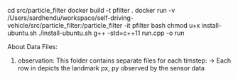 
cd src/particle_filter
docker build -t pfilter .
docker run -v /Users/sardhendu/workspace/self-driving-vehicle/src/particle_filter:/particle_filter -it pfilter bash
chmod u+x install-ubuntu.sh
./install-ubuntu.sh
g++ -std=c++11 run.cpp -o run


About Data Files:

  1. observation: This folder contains separate files for each timstep:
      -> Each row in depicts the landmark px, py observed by the sensor data
